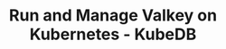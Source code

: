 ---
title: Run and Manage Valkey on Kubernetes - KubeDB
type: "overview"
layout: "overview"
id: "valkey"
data: "data/products/kubedb/databases/valkey.json"
url: "/kubernetes/databases/run-and-manage-valkey-on-kubernetes"
description: "Provision, Upgrade, Scaling, Volume Expansion, Monitor, Backup & Restore, Security for Valkey Databases in Kubernetes on any Public & Private Cloud"
---